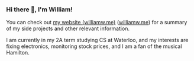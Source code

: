 ### Hi there 👋, I'm William!

You can check out [my website (williamw.me)](https://williamuw.github.io "My Personal Website") ([williamw.me](https://williamuw.github.io "My Personal Website")) for a summary of my side projects and other relevant information.

I am currently in my 2A term studying CS at Waterloo, and my interests are fixing electronics, monitoring stock prices, and I am a fan of the musical Hamilton.

<!--
**WilliamUW/WilliamUW** is a ✨ _special_ ✨ repository because its `README.md` (this file) appears on your GitHub profile.

Here are some ideas to get you started:

- 🔭 I’m currently working on ...
- 🌱 I’m currently learning ...
- 👯 I’m looking to collaborate on ...
- 🤔 I’m looking for help with ...
- 💬 Ask me about ...
- 📫 How to reach me: ...
- 😄 Pronouns: ...
- ⚡ Fun fact: ...
-->
